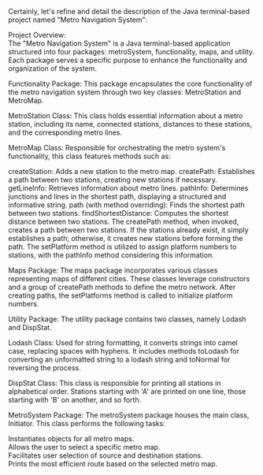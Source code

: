 
Certainly, let's refine and detail the description of the Java terminal-based project named "Metro Navigation System":<br>

Project Overview:<br>
The "Metro Navigation System" is a Java terminal-based application structured into four packages: metroSystem, functionality, maps, and utility. Each package serves a specific purpose to enhance the functionality and organization of the system.

Functionality Package:
This package encapsulates the core functionality of the metro navigation system through two key classes: MetroStation and MetroMap.

MetroStation Class: This class holds essential information about a metro station, including its name, connected stations, distances to these stations, and the corresponding metro lines.

MetroMap Class: Responsible for orchestrating the metro system's functionality, this class features methods such as:

createStation: Adds a new station to the metro map.
createPath: Establishes a path between two stations, creating new stations if necessary.
getLineInfo: Retrieves information about metro lines.
pathInfo: Determines junctions and lines in the shortest path, displaying a structured and informative string.
path (with method overriding): Finds the shortest path between two stations.
findShortestDistance: Computes the shortest distance between two stations.
The createPath method, when invoked, creates a path between two stations. If the stations already exist, it simply establishes a path; otherwise, it creates new stations before forming the path. The setPlatform method is utilized to assign platform numbers to stations, with the pathInfo method considering this information.

Maps Package:
The maps package incorporates various classes representing maps of different cities. These classes leverage constructors and a group of createPath methods to define the metro network. After creating paths, the setPlatforms method is called to initialize platform numbers.

Utility Package:
The utility package contains two classes, namely Lodash and DispStat.

Lodash Class: Used for string formatting, it converts strings into camel case, replacing spaces with hyphens. It includes methods toLodash for converting an unformatted string to a lodash string and toNormal for reversing the process.

DispStat Class: This class is responsible for printing all stations in alphabetical order. Stations starting with 'A' are printed on one line, those starting with 'B' on another, and so forth.

MetroSystem Package:
The metroSystem package houses the main class, Initiator. This class performs the following tasks:

Instantiates objects for all metro maps.<br>
Allows the user to select a specific metro map.<br>
Facilitates user selection of source and destination stations.<br>
Prints the most efficient route based on the selected metro map.<br>

